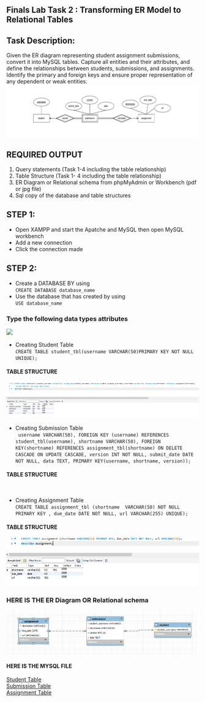 ## Finals Lab Task 2 : Transforming ER Model to Relational Tables

## Task Description:
Given the ER diagram representing student assignment submissions, convert it into MySQL
tables. Capture all entities and their attributes, and define the relationships between students,
submissions, and assignments. Identify the primary and foreign keys and ensure proper representation of any dependent or weak entities.  
![ER model](image/Model.jpg)
## REQUIRED OUTPUT
1. Query statements (Task 1-4 including the table relationship)
2. Table Structure (Task 1- 4 including the table relationship)
3. ER Diagram or Relational schema from phpMyAdmin or Workbench (pdf or jpg file)
4. Sql copy of the database and table structures
## STEP 1:
- Open XAMPP and start the Apatche and MySQL then open MySQL workbench
- Add a new connection
- Click the connection made
## STEP 2:
- Create a DATABASE BY using  
 `CREATE DATABASE database_name`
- Use the database that has created by using  
  `USE database_name`
### Type the following data types attributes
![](image/Attributes.png)
- Creating Student Table  
`CREATE TABLE student_tbl(username VARCHAR(50)PRIMARY KEY NOT NULL UNIQUE);`
#### TABLE STRUCTURE
![](image/ftask2.3.png)

- Creating Submission Table  
` username VARCHAR(50), FOREIGN KEY (username) REFERENCES student_tbl(username), shortname VARCHAR(50), FOREIGN KEY(shortname) REFERENCES assignment_tbl(shortname) ON DELETE CASCADE
ON UPDATE CASCADE, version INT NOT NULL, submit_date DATE NOT NULL, data TEXT, PRIMARY KEY(username, shortname, version));`
#### TABLE STRUCTURE
![]()

- Creating Assignment Table  
`CREATE TABLE assignment_tbl (shortname  VARCHAR(50) NOT NULL PRIMARY KEY , due_date DATE NOT NULL, url VARCHAR(255) UNIQUE);`
#### TABLE STRUCTURE
![](image/ftask2.2.png)

### HERE IS THE ER Diagram OR Relational schema
![](image/ftask2%20ERD.png)


#### HERE IS THE MYSQL FILE
[Student Table](file/student_db_student_tbl.sql)  
[Submission Table](file/student_db_submission_tbl.sql)  
[Assignment Table](file/student_db_assignment_tbl.sql)  

